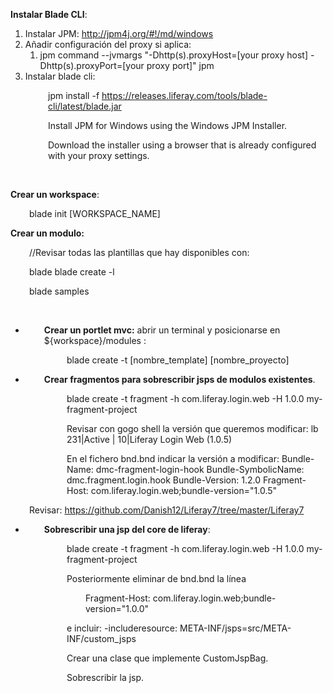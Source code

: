 <p><strong>Instalar Blade CLI</strong>:</p>
<ol>
<li>Instalar JPM: <a href="http://jpm4j.org/#!/md/windows">http://jpm4j.org/#!/md/windows</a></li>
<li>A&ntilde;adir configuraci&oacute;n del proxy si aplica:
<ol>
<li>jpm command --jvmargs "-Dhttp(s).proxyHost=[your proxy host] -Dhttp(s).proxyPort=[your proxy port]" jpm</li>
</ol>
</li>
<li>Instalar blade cli:</li>
</ol>
<p style="padding-left: 60px;">jpm install -f <a href="https://releases.liferay.com/tools/blade-cli/latest/blade.jar ">https://releases.liferay.com/tools/blade-cli/latest/blade.jar </a></p>
<p style="padding-left: 60px;">Install JPM for Windows using the Windows JPM Installer.</p>
<p style="padding-left: 60px;">Download the installer using a browser that is already configured with your proxy settings.</p>
<p style="padding-left: 60px;">&nbsp;</p>
<p><strong>Crear un workspace</strong>:</p>
<p style="padding-left: 30px;">blade init [WORKSPACE_NAME]</p>
<p><strong>Crear un modulo:</strong></p>
<p style="padding-left: 30px;">//Revisar todas las plantillas que hay disponibles con:</p>
<p style="padding-left: 30px;">blade blade create -l</p>
<p style="padding-left: 30px;">blade samples</p>
<p style="padding-left: 30px;">&nbsp;</p>
<ul>
<li style="padding-left: 30px;"><strong>Crear un portlet mvc:</strong>&nbsp;abrir un terminal y posicionarse en ${workspace}/modules :</li>
</ul>
<p style="padding-left: 90px;">blade create -t [nombre_template] [nombre_proyecto]</p>
<ul>
<li style="padding-left: 30px;"><strong>Crear fragmentos para sobrescribir jsps de modulos existentes</strong>.</li>
</ul>
<p style="padding-left: 90px;">blade create -t fragment -h com.liferay.login.web -H 1.0.0 my-fragment-project</p>
<p style="padding-left: 90px;">Revisar con gogo shell la versi&oacute;n que queremos modificar: lb 231|Active | 10|Liferay Login Web (1.0.5)</p>
<p style="padding-left: 90px;">En el fichero bnd.bnd indicar la versi&oacute;n a modificar: Bundle-Name: dmc-fragment-login-hook Bundle-SymbolicName: dmc.fragment.login.hook Bundle-Version: 1.2.0 Fragment-Host: com.liferay.login.web;bundle-version="1.0.5"</p>
<p style="padding-left: 30px;">Revisar: <a href="https://github.com/Danish12/Liferay7/tree/master/Liferay7 ">https://github.com/Danish12/Liferay7/tree/master/Liferay7 </a></p>
<ul>
<li style="padding-left: 30px;"><strong>Sobrescribir una jsp del core de liferay</strong>:</li>
</ul>
<p style="padding-left: 90px;">blade create -t fragment -h com.liferay.login.web -H 1.0.0 my-fragment-project</p>
<p style="padding-left: 90px;">Posteriormente eliminar de bnd.bnd la l&iacute;nea</p>
<p style="padding-left: 120px;">Fragment-Host: com.liferay.login.web;bundle-version="1.0.0"</p>
<p style="padding-left: 90px;">e incluir: -includeresource: META-INF/jsps=src/META-INF/custom_jsps</p>
<p style="padding-left: 90px;">Crear una clase que implemente CustomJspBag.</p>
<p style="padding-left: 90px;">Sobrescribir la jsp.</p>